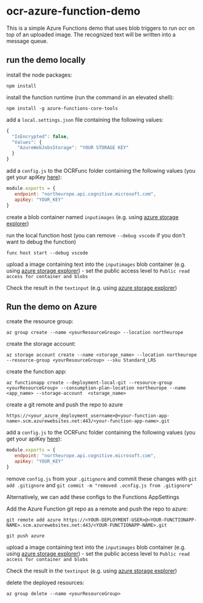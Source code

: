 # ocr-azure-function-demo
This is a simple Azure Functions demo that uses blob triggers to run ocr on top of an uploaded image. The recognized text will be written into a message queue.

## run the demo locally
install the node packages: 

 ```npm install```

install the function runtime (run the command in an elevated shell):

 ```npm install -g azure-functions-core-tools```

add a `local.settings.json` file containing the following values:

```js
{
  "IsEncrypted": false,
  "Values": {
    "AzureWebJobsStorage": "YOUR STORAGE KEY"
  }
}
```

 add a `config.js` to the OCRFunc folder containing the following values (you get your apiKey [here](https://azure.microsoft.com/en-us/try/cognitive-services/?api=computer-vision)):

 ```js
 module.exports = {
    endpoint: "northeurope.api.cognitive.microsoft.com",
    apiKey: "YOUR_KEY"
}
```

create a blob container named `inputimages` (e.g. using [azure storage explorer](https://azure.microsoft.com/en-us/features/storage-explorer/))

run the local function host (you can remove `--debug vscode` if you don't want to debug the function)

```func host start --debug vscode```

upload a image containing text into the `inputimages` blob container (e.g. using [azure storage explorer](https://azure.microsoft.com/en-us/features/storage-explorer/)) - set the public access level to `Public read access for container and blobs`

Check the result in the `textinput` (e.g. using [azure storage explorer](https://azure.microsoft.com/en-us/features/storage-explorer/))

## Run the demo on Azure

create the resource group:

```az group create --name <yourResourceGroup> --location northeurope```

create the storage account:

```az storage account create --name <storage_name> --location northeurope --resource-group <yourResourceGroup> --sku Standard_LRS```

create the function app:

```az functionapp create --deployment-local-git --resource-group <yourResourceGroup> --consumption-plan-location northeurope --name <app_name> --storage-account  <storage_name>```

create a git remote and push the repo to azure

```https://<your_azure_deployment_username>@<your-function-app-name>.scm.azurewebsites.net:443/<your-function-app-name>.git```

 add a `config.js` to the OCRFunc folder containing the following values (you get your apiKey [here](https://azure.microsoft.com/en-us/try/cognitive-services/?api=computer-vision)):

 ```js
 module.exports = {
    endpoint: "northeurope.api.cognitive.microsoft.com",
    apiKey: "YOUR_KEY"
}
```

remove `config.js` from your `.gitignore` and commit these changes with `git add .gitignore` and `git commit -m "removed .ocnfig.js from .gitignore"` 

Alternatively, we can add these configs to the Functions AppSettings

Add the Azure Function git repo as a remote and push the repo to azure:

```git remote add azure https://<YOUR-DEPLOYMENT-USER>@<YOUR-FUNCTIONAPP-NAME>.scm.azurewebsites.net:443/<YOUR-FUNCTIONAPP-NAME>.git```

```git push azure```

upload a image containing text into the `inputimages` blob container (e.g. using [azure storage explorer](https://azure.microsoft.com/en-us/features/storage-explorer/)) - set the public access level to `Public read access for container and blobs`

Check the result in the `textinput` (e.g. using [azure storage explorer](https://azure.microsoft.com/en-us/features/storage-explorer/))

delete the deployed resources:

```az group delete --name <yourResourceGroup>```
